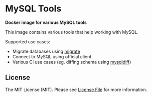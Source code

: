 # MySQL Tools

**Docker image for various MySQL tools**

This image contains various tools that help working with MySQL.

Supported use cases:

- Migrate databases using [migrate](https://github.com/golang-migrate/migrate)
- Connect to MySQL using official client
- Various CI use cases (eg. diffing schema using [mysqldiff](https://github.com/mysql/mysql-utilities))


## License

The MIT License (MIT). Please see [License File](LICENSE) for more information.
